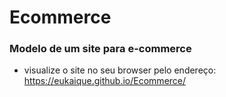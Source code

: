 # Ecommerce

### Modelo de um site para e-commerce

- visualize o site no seu browser pelo endereço: https://eukaique.github.io/Ecommerce/ 
